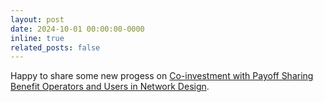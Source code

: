 ```yaml
---
layout: post
date: 2024-10-01 00:00:00-0000
inline: true
related_posts: false
---
```



Happy to share some new progess on [Co-investment with Payoff Sharing Benefit Operators and Users in Network Design](chrome-extension://efaidnbmnnnibpcajpcglclefindmkaj/https://arxiv.org/pdf/2409.19409).